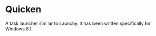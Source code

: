 Quicken
=======

A task launcher similar to Launchy. It has been written specifically for Windows 8.1.

